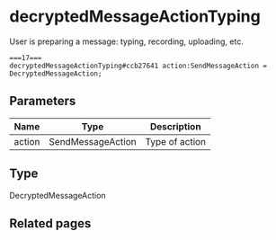 # decryptedMessageActionTyping
User is preparing a message: typing, recording, uploading, etc.

```
===17===
decryptedMessageActionTyping#ccb27641 action:SendMessageAction = DecryptedMessageAction;
```

## Parameters
| Name | Type | Description |
| ---- | :----: | ----------- |
| action | SendMessageAction | Type of action |


## Type
DecryptedMessageAction

## Related pages
